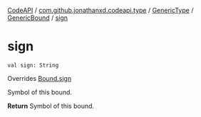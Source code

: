 [CodeAPI](../../../index.md) / [com.github.jonathanxd.codeapi.type](../../index.md) / [GenericType](../index.md) / [GenericBound](index.md) / [sign](.)

# sign

`val sign: String`

Overrides [Bound.sign](../-bound/sign.md)

Symbol of this bound.

**Return**
Symbol of this bound.

